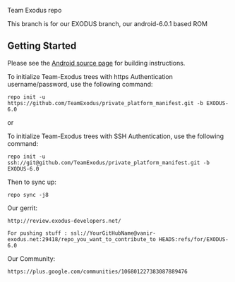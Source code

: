 Team Exodus repo

This branch is for our EXODUS branch, our android-6.0.1 based ROM


Getting Started
---------------

Please see the [Android source page](http://source.android.com/source/index.html) for building instructions.

To initialize Team-Exodus trees with https Authentication username/password, use the following command:

    repo init -u https://github.com/TeamExodus/private_platform_manifest.git -b EXODUS-6.0

or

To initialize Team-Exodus trees with SSH Authentication, use the following command:

    repo init -u ssh://git@github.com/TeamExodus/private_platform_manifest.git -b EXODUS-6.0

Then to sync up:

    repo sync -j8

Our gerrit:

    http://review.exodus-developers.net/

    For pushing stuff : ssl://YourGitHubName@vanir-exodus.net:29418/repo_you_want_to_contribute_to HEADS:refs/for/EXODUS-6.0

Our Community:

	https://plus.google.com/communities/106801227383087889476

